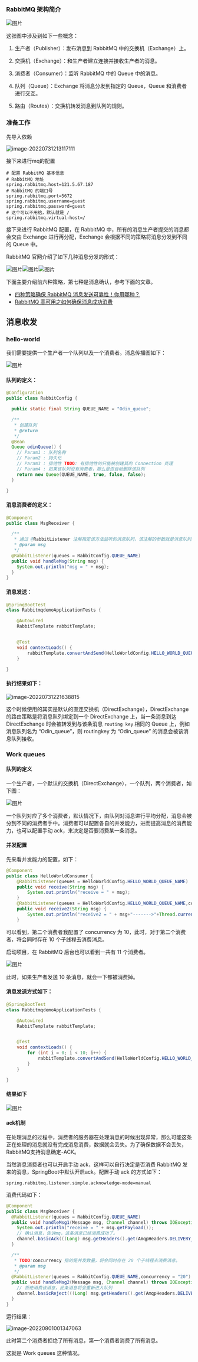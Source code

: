 ### RabbitMQ 架构简介

![图片](https://mmbiz.qpic.cn/mmbiz_png/GvtDGKK4uYkQuwiab3o4x3ZE1ugPGl57ZsLOQAWvXCKmag8rlBomSxnWSsRb1iaZXOAicy51iaEbCsiaK6Pr8GkC2yg/640?wx_fmt=png&wxfrom=5&wx_lazy=1&wx_co=1)

这张图中涉及到如下一些概念：

1. 生产者（Publisher）：发布消息到 RabbitMQ 中的交换机（Exchange）上。

2. 交换机（Exchange）：和生产者建立连接并接收生产者的消息。

3. 消费者（Consumer）：监听 RabbitMQ 中的 Queue 中的消息。

4. 队列（Queue）：Exchange 将消息分发到指定的 Queue，Queue 和消费者进行交互。

5. 路由（Routes）：交换机转发消息到队列的规则。

### 准备工作

先导入依赖

![image-20220731213117111](https://pic.imgdb.cn/item/62e684258c61dc3b8e078158.png)

接下来进行mq的配置

```properties
# 配置 RabbitMQ 基本信息
# RabbitMQ 地址
spring.rabbitmq.host=121.5.67.187
# RabbitMQ 的端口号
spring.rabbitmq.port=5672
spring.rabbitmq.username=guest
spring.rabbitmq.password=guest
# 这个可以不用给，默认就是 /
spring.rabbitmq.virtual-host=/
```

接下来进行 RabbitMQ 配置，在 RabbitMQ 中，所有的消息生产者提交的消息都会交由 Exchange 进行再分配，Exchange 会根据不同的策略将消息分发到不同的 Queue 中。

RabbitMQ 官网介绍了如下几种消息分发的形式：

![图片](https://mmbiz.qpic.cn/mmbiz_png/GvtDGKK4uYkQuwiab3o4x3ZE1ugPGl57ZhxpIb3JEX32Izgl9PhQ4C9nwnIBiafAEV78hS6alAqk19l42MNUhvyQ/640?wx_fmt=png&wxfrom=5&wx_lazy=1&wx_co=1)![图片](https://mmbiz.qpic.cn/mmbiz_png/GvtDGKK4uYkQuwiab3o4x3ZE1ugPGl57ZoOWNTRDmh11aLIR1qyBW6QzM7gXreW743YWegSvq5dpTzLfEiaC6fuQ/640?wx_fmt=png&wxfrom=5&wx_lazy=1&wx_co=1)![图片](https://mmbiz.qpic.cn/mmbiz_png/GvtDGKK4uYkQuwiab3o4x3ZE1ugPGl57ZHpWWnD4MyU9gYAxnddrtp9iafns6GmViaGPkoJiaxL2RoibMLhxutLTkuQ/640?wx_fmt=png&wxfrom=5&wx_lazy=1&wx_co=1)

下面主要介绍前六种策略，第七种是消息确认，参考下面的文章。

- [四种策略确保 RabbitMQ 消息发送可靠性！你用哪种？](https://mp.weixin.qq.com/s?__biz=MzI1NDY0MTkzNQ==&mid=2247494501&idx=1&sn=82de6d7ab3b18c5aa5ed59dcacff540a&scene=21#wechat_redirect)
- [RabbitMQ 高可用之如何确保消息成功消费](https://mp.weixin.qq.com/s?__biz=MzI1NDY0MTkzNQ==&mid=2247494749&idx=1&sn=5a26f75a88fdd95081b2302faa76d62f&scene=21#wechat_redirect)

## 消息收发

### hello-world

我们需要提供一个生产者一个队列以及一个消费者。消息传播图如下：

![图片](https://mmbiz.qpic.cn/mmbiz_png/GvtDGKK4uYkQuwiab3o4x3ZE1ugPGl57ZsacvtKDqOiclkhfruVxvvNrVLSJGKFtrI4iaic1cjuwY3qx8H6GAlY5ibw/640?wx_fmt=png&wxfrom=5&wx_lazy=1&wx_co=1)

#### 队列的定义：

```java
@Configuration
public class RabbitConfig {

  public static final String QUEUE_NAME = "Odin_queue";

  /**
   * 创建队列
   * @return
   */
  @Bean
  Queue odinQueue() {
    // Param1 : 队列名称
    // Param2 : 持久化
    // Param3 : 排他性 TODO: 有排他性的只能被创建其的 Connection 处理
    // Param4 : 如果该队列没有消费者，那么是否自动删除该队列
    return new Queue(QUEUE_NAME, true, false, false);
  }

}
```

#### 消息消费者的定义：

```java
@Component
public class MsgReceiver {

  /**
   * 通过 @RabbitListener 注解指定该方法监听的消息队列，该注解的参数就是消息队列的名字
   * @param msg
   */
  @RabbitListener(queues = RabbitConfig.QUEUE_NAME)
  public void handleMsg(String msg) {
    System.out.println("msg = " + msg);
  }
}
```

#### 消息发送：

```java
@SpringBootTest
class RabbitmqdemoApplicationTests {

    @Autowired
    RabbitTemplate rabbitTemplate;


    @Test
    void contextLoads() {
        rabbitTemplate.convertAndSend(HelloWorldConfig.HELLO_WORLD_QUEUE_NAME, "hello");
    }

}
```

#### 执行结果如下：

![image-20220731221638815](https://pic.imgdb.cn/item/62e68ec78c61dc3b8e132afc.png)

这个时候使用的其实是默认的直连交换机（DirectExchange），DirectExchange 的路由策略是将消息队列绑定到一个 DirectExchange 上，当一条消息到达 DirectExchange 时会被转发到与该条消息 `routing key` 相同的 Queue 上，例如消息队列名为 “Odin_queue”，则 routingkey 为 “Odin_queue” 的消息会被该消息队列接收。

### Work queues

#### 队列的定义

一个生产者，一个默认的交换机（DirectExchange），一个队列，两个消费者，如下图：

![图片](https://mmbiz.qpic.cn/mmbiz_png/GvtDGKK4uYkQuwiab3o4x3ZE1ugPGl57ZbWpEb854dXE4vojZoibyJroibIRpAAZahFh9gkTuYZ54VjG1oZ2WFPnA/640?wx_fmt=png&wxfrom=5&wx_lazy=1&wx_co=1)

一个队列对应了多个消费者，默认情况下，由队列对消息进行平均分配，消息会被分到不同的消费者手中。消费者可以配置各自的并发能力，进而提高消息的消费能力，也可以配置手动 ack，来决定是否要消费某一条消息。

#### 并发配置

先来看并发能力的配置，如下：

```java
@Component
public class HelloWorldConsumer {
    @RabbitListener(queues = HelloWorldConfig.HELLO_WORLD_QUEUE_NAME)
    public void receive(String msg) {
        System.out.println("receive = " + msg);
    }
    @RabbitListener(queues = HelloWorldConfig.HELLO_WORLD_QUEUE_NAME,concurrency = "10")
    public void receive2(String msg) {
        System.out.println("receive2 = " + msg+"------->"+Thread.currentThread().getName());
    }
```

可以看到，第二个消费者我配置了 concurrency 为 10，此时，对于第二个消费者，将会同时存在 10 个子线程去消费消息。

启动项目，在 RabbitMQ 后台也可以看到一共有 11 个消费者。

![图片](https://mmbiz.qpic.cn/mmbiz_png/GvtDGKK4uYkQuwiab3o4x3ZE1ugPGl57Zwjo14IbqHMtCmgRv2aJDgr7ZsCY9CNrbFHpg9P8RGjnIqxqymzBlAg/640?wx_fmt=png&wxfrom=5&wx_lazy=1&wx_co=1)

此时，如果生产者发送 10 条消息，就会一下都被消费掉。

#### 消息发送方式如下：

```java
@SpringBootTest
class RabbitmqdemoApplicationTests {

    @Autowired
    RabbitTemplate rabbitTemplate;


    @Test
    void contextLoads() {
        for (int i = 0; i < 10; i++) {
            rabbitTemplate.convertAndSend(HelloWorldConfig.HELLO_WORLD_QUEUE_NAME, "hello");
        }
    }

}
```

#### 结果如下

![图片](https://mmbiz.qpic.cn/mmbiz_png/GvtDGKK4uYkQuwiab3o4x3ZE1ugPGl57Z9bczupEpmia797XxbhZ0rS0EnAG3fgEfpr7POyDgxfHpmcMQJV2lVrg/640?wx_fmt=png&wxfrom=5&wx_lazy=1&wx_co=1)

#### ack机制

在处理消息的过程中，消费者的服务器在处理消息的时候出现异常，那么可能这条正在处理的消息就没有完成消息消费，数据就会丢失。为了确保数据不会丢失，RabbitMQ支持消息确定-ACK。

当然消息消费者也可以开启手动 ack，这样可以自行决定是否消费 RabbitMQ 发来的消息，SpringBoot中默认开启ack。配置手动 ack 的方式如下：

```properties
spring.rabbitmq.listener.simple.acknowledge-mode=manual
```

消费代码如下：

```java
@Component
public class MsgReceiver {
  @RabbitListener(queues = RabbitConfig.QUEUE_NAME)
  public void handleMsg1(Message msg, Channel channel) throws IOException {
    System.out.println("receive = " + msg.getPayload());
    // 确认消息，告诉mq，这条消息已经消费成功了。
    channel.basicAck(((Long) msg.getHeaders().get(AmqpHeaders.DELIVERY_TAG)),false);
  }

  /**
   * TODO:concurrency 指的是并发数量，将会同时存在 20 个子线程去消费消息。
   * @param msg
   */
  @RabbitListener(queues = RabbitConfig.QUEUE_NAME,concurrency = "20")
  public void handleMsg2(Message msg, Channel channel) throws IOException {
    // 拒绝消费该消息，此条消息将会重新进入队列
    channel.basicReject(((Long) msg.getHeaders().get(AmqpHeaders.DELIVERY_TAG)), true);
  }
}
```

运行结果：

![image-20220801001347063](https://pic.imgdb.cn/item/62e6aa3c8c61dc3b8e2fac7d.png)

此时第二个消费者拒绝了所有消息，第一个消费者消费了所有消息。

这就是 Work queues 这种情况。